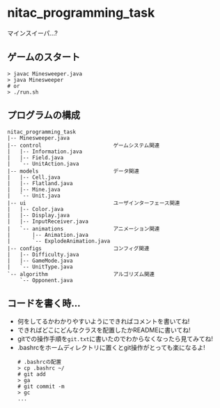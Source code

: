 # nitac_programming_task
マインスイーパ...?

## ゲームのスタート
```shell
> javac Minesweeper.java
> java Minesweeper
# or
> ./run.sh
```

## プログラムの構成
```
nitac_programming_task
|-- Minesweeper.java
|-- control                       ゲームシステム関連
|   |-- Information.java
|   |-- Field.java
|   `-- UnitAction.java
|-- models                        データ関連
|   |-- Cell.java
|   |-- Flatland.java
|   |-- Mine.java
|   `-- Unit.java
|-- ui                            ユーザインターフェース関連
|   |-- Color.java
|   |-- Display.java
|   |-- InputReceiver.java
|   `-- animations                アニメーション関連
|       |-- Animation.java
|       `-- ExplodeAnimation.java
|-- configs                       コンフィグ関連
|   |-- Difficulty.java
|   |-- GameMode.java
|   `-- UnitType.java
`-- algorithm                     アルゴリズム関連
    `-- Opponent.java
```

## コードを書く時...
- 何をしてるかわかりやすいようにできればコメントを書いてね!
- できればどこにどんなクラスを配置したかREADMEに書いてね!
- gitでの操作手順を`git.txt`に書いたのでわからなくなったら見てみてね!
- .bashrcをホームディレクトリに置くとgit操作がとっても楽になるよ!
  ```shell
  # .bashrcの配置
  > cp .bashrc ~/
  # git add
  > ga
  # git commit -m
  > gc
  ...
  ```
